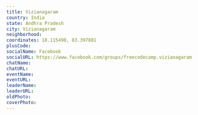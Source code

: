 ```yaml
---
title: Vizianagaram
country: India
state: Andhra Pradesh
city: Vizianagaram
neighborhood: 
coordinates: 18.115498, 83.397881
plusCode:
socialName: Facebook
socialURL: https://www.facebook.com/groups/freecodecamp.vizianagaram
chatName:
chatURL:
eventName:
eventURL:
leaderName:
leaderURL:
oldPhoto: 
coverPhoto:
---
```

